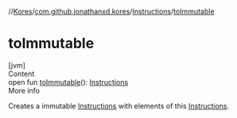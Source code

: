 //[Kores](../../index.md)/[com.github.jonathanxd.kores](../index.md)/[Instructions](index.md)/[toImmutable](to-immutable.md)



# toImmutable  
[jvm]  
Content  
open fun [toImmutable](to-immutable.md)(): [Instructions](index.md)  
More info  


Creates a immutable [Instructions](index.md) with elements of this [Instructions](index.md).

  




